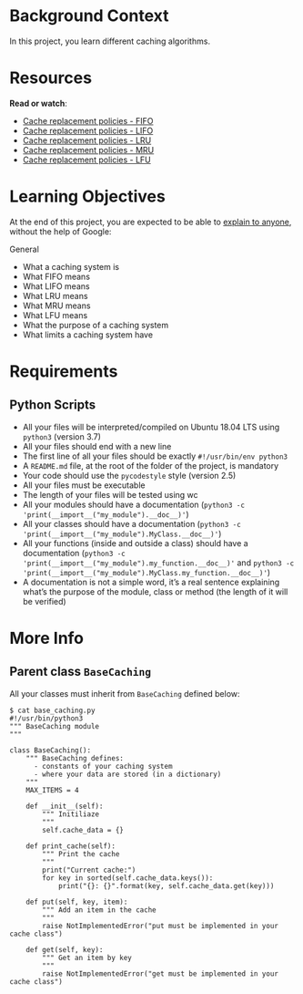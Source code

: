 # Background Context
In this project, you learn different caching algorithms.

# Resources
**Read or watch**:

- [Cache replacement policies - FIFO](https://intranet.hbtn.io/rltoken/4Ub_zi_LxGAeIWZRvqXC8g)
- [Cache replacement policies - LIFO](https://intranet.hbtn.io/rltoken/rAbFN7cZl67p1ecos7i9DA)
- [Cache replacement policies - LRU](https://intranet.hbtn.io/rltoken/-wHrdtTxPWbMqMwp-rx4Ag)
- [Cache replacement policies - MRU](https://intranet.hbtn.io/rltoken/HCX2zXK2-pP8xzadawVXNA)
- [Cache replacement policies - LFU](https://intranet.hbtn.io/rltoken/FYockAUCVuM_F-xooethfw)

# Learning Objectives
At the end of this project, you are expected to be able to [explain to anyone](https://intranet.hbtn.io/rltoken/cHhMVpo-XBzdLtk8C42Rrg), without the help of Google:

General
- What a caching system is
- What FIFO means
- What LIFO means
- What LRU means
- What MRU means
- What LFU means
- What the purpose of a caching system
- What limits a caching system have

# Requirements

## Python Scripts
- All your files will be interpreted/compiled on Ubuntu 18.04 LTS using `python3` (version 3.7)
- All your files should end with a new line
- The first line of all your files should be exactly `#!/usr/bin/env python3`
- A `README.md` file, at the root of the folder of the project, is mandatory
- Your code should use the `pycodestyle` style (version 2.5)
- All your files must be executable
- The length of your files will be tested using wc
- All your modules should have a documentation (`python3 -c 'print(__import__("my_module").__doc__)'`)
- All your classes should have a documentation (`python3 -c 'print(__import__("my_module").MyClass.__doc__)'`)
- All your functions (inside and outside a class) should have a documentation (`python3 -c 'print(__import__("my_module").my_function.__doc__)'` and `python3 -c 'print(__import__("my_module").MyClass.my_function.__doc__)'`)
- A documentation is not a simple word, it’s a real sentence explaining what’s the purpose of the module, class or method (the length of it will be verified)

# More Info
## Parent class `BaseCaching`
All your classes must inherit from `BaseCaching` defined below:

```
$ cat base_caching.py
#!/usr/bin/python3
""" BaseCaching module
"""

class BaseCaching():
    """ BaseCaching defines:
      - constants of your caching system
      - where your data are stored (in a dictionary)
    """
    MAX_ITEMS = 4

    def __init__(self):
        """ Initiliaze
        """
        self.cache_data = {}

    def print_cache(self):
        """ Print the cache
        """
        print("Current cache:")
        for key in sorted(self.cache_data.keys()):
            print("{}: {}".format(key, self.cache_data.get(key)))

    def put(self, key, item):
        """ Add an item in the cache
        """
        raise NotImplementedError("put must be implemented in your cache class")

    def get(self, key):
        """ Get an item by key
        """
        raise NotImplementedError("get must be implemented in your cache class")
```
